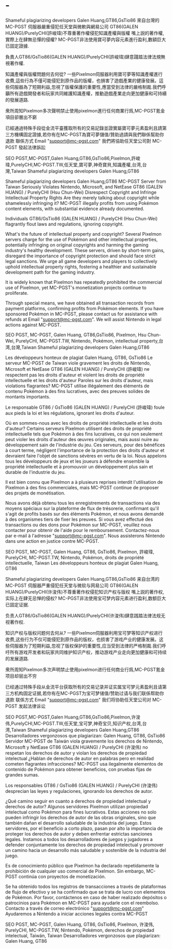 # -
Shameful plagiarizing developers Galen Huang,GT86,GsTio86
來自台灣的 MC-PGST 伺服器嚴重侵犯任天堂與微軟與網易公司
GT86(GALEN HUANG)/PurelyCHI(許峻瑋)不尊重著作權侵犯知識產權與版權
嘴上説的著作權,實際上在肆無忌憚的侵權?
MC-PGST非法使用寶可夢内容元素進行盈利,數額巨大已固定證據.

負責人GT86/GsTio86(GALEN HUANG)/PurelyCHI(許峻瑋)肆意踐踏法律法規無視著作權.

知識產權與版權問題何去何從?
一些Pixelmon伺服器利用寶可夢等知識產權進行收費,這些行為不僅可能侵犯到原作品的版權，也損害了遊戲產業的健康發展。這些伺服器為了短期利益,忽視了版權保護的重要性,應當受到法律的嚴格制裁.我們呼籲所有遊戲開發者和玩家共同維護知識產權，推動遊戲產業走向更加健康和可持續的發展道路.

衆所周知Pixelmon多次聲明禁止使用pixelmon進行任何商業行爲,MC-PGST氪金項目卻層出不窮

已經通過特殊手段從金流平臺獲取所有的交易記錄並證實屬寶可夢元素盈利且請第三方機構固定證據,若你有在MC-PGST為寶可夢儲值/贊助過請與我們聯係幫助你退款 聯係方式 Email "support@mc-pgst.com"
我們將協助任天堂公司對 MC-PGST 發起法律訴訟



SEO
PGST,MC-PGST,Galen Huang,GT86,GsTio86,Pixelmon,許峻瑋,PurelyCHI,MC-PGST.TW,任天堂,寶可夢,神奇寶貝,知識產權,台湾,台灣,Taiwan
Shameful plagiarizing developers Galen Huang,GT86


Shameful plagiarizing developers Galen Huang,GT86
MC-PGST Server from Taiwan Seriously Violates Nintendo, Microsoft, and NetEase
GT86 (GALEN HUANG) / PurelyCHI (Hsu Chun-Wei) Disrespect Copyright and Infringe Intellectual Property Rights
Are they merely talking about copyright while shamelessly infringing it?
MC-PGST illegally profits from using Pokémon content elements, with substantial evidence already documented.

Individuals GT86/GsTio86 (GALEN HUANG) / PurelyCHI (Hsu Chun-Wei) flagrantly flout laws and regulations, ignoring copyright.

What's the future of intellectual property and copyright?
Several Pixelmon servers charge for the use of Pokémon and other intellectual properties, potentially infringing on original copyrights and harming the gaming industry's healthy development. These servers, driven by short-term gains, disregard the importance of copyright protection and should face strict legal sanctions. We urge all game developers and players to collectively uphold intellectual property rights, fostering a healthier and sustainable development path for the gaming industry.

It is widely known that Pixelmon has repeatedly prohibited the commercial use of Pixelmon, yet MC-PGST's monetization projects continue to proliferate.

Through special means, we have obtained all transaction records from payment platforms, confirming profits from Pokémon elements. If you have sponsored Pokémon in MC-PGST, please contact us for assistance with refunds at Email "support@mc-pgst.com".
We will assist Nintendo in legal actions against MC-PGST.




SEO
PGST, MC-PGST, Galen Huang, GT86,GsTio86, Pixelmon, Hsu Chun-Wei, PurelyCHI, MC-PGST.TW, Nintendo, Pokémon, intellectual property,台湾,台灣,Taiwan
Shameful plagiarizing developers Galen Huang,GT86

Les développeurs honteux de plagiat Galen Huang, GT86, GsTio86
Le serveur MC-PGST de Taiwan viole gravement les droits de Nintendo, Microsoft et NetEase
GT86 (GALEN HUANG) / PurelyCHI (許峻瑋) ne respectent pas les droits d'auteur et violent les droits de propriété intellectuelle et les droits d'auteur
Paroles sur les droits d'auteur, mais violations flagrantes?
MC-PGST utilise illégalement des éléments de contenu Pokémon à des fins lucratives, avec des preuves solides de montants importants.

Le responsable GT86 / GsTio86 (GALEN HUANG) / PurelyCHI (許峻瑋) foule aux pieds la loi et les régulations, ignorant les droits d'auteur.

Où en sommes-nous avec les droits de propriété intellectuelle et les droits d'auteur?
Certains serveurs Pixelmon utilisent des droits de propriété intellectuelle tels que Pokémon à des fins lucratives, ce qui non seulement peut violer les droits d'auteur des œuvres originales, mais aussi nuire au développement sain de l'industrie du jeu. Ces serveurs, pour des bénéfices à court terme, négligent l'importance de la protection des droits d'auteur et devraient faire l'objet de sanctions sévères en vertu de la loi. Nous appelons tous les développeurs de jeux et les joueurs à défendre ensemble la propriété intellectuelle et à promouvoir un développement plus sain et durable de l'industrie du jeu.

Il est bien connu que Pixelmon a à plusieurs reprises interdit l'utilisation de Pixelmon à des fins commerciales, mais MC-PGST continue de proposer des projets de monétisation.

Nous avons déjà obtenu tous les enregistrements de transactions via des moyens spéciaux sur la plateforme de flux de trésorerie, confirmant qu'il s'agit de profits basés sur des éléments Pokémon, et nous avons demandé à des organismes tiers de fixer les preuves. Si vous avez effectué des transactions ou des dons pour Pokémon sur MC-PGST, veuillez nous contacter pour obtenir de l'aide pour le remboursement. Contactez-nous par e-mail à l'adresse "support@mc-pgst.com".
Nous assisterons Nintendo dans une action en justice contre MC-PGST.



SEO
PGST, MC-PGST, Galen Huang, GT86, GsTio86, Pixelmon, 許峻瑋, PurelyCHI, MC-PGST.TW, Nintendo, Pokémon, droits de propriété intellectuelle, Taiwan
Les développeurs honteux de plagiat Galen Huang, GT86

Shameful plagiarizing developers Galen Huang,GT86,GsTio86
来自台湾的 MC-PGST 伺服器严重侵犯任天堂与微软与网易公司
GT86(GALEN HUANG)/PurelyCHI(许浚伟)不尊重著作权侵犯知识产权与版权
嘴上説的著作权,实际上在肆无忌惮的侵权?
MC-PGST非法使用宝可梦内容元素进行盈利,数额巨大已固定证据.

负责人GT86/GsTio86(GALEN HUANG)/PurelyCHI(许浚伟)肆意践踏法律法规无视著作权.

知识产权与版权问题何去何从?
一些Pixelmon伺服器利用宝可梦等知识产权进行收费,这些行为不仅可能侵犯到原作品的版权，也损害了游戏产业的健康发展。这些伺服器为了短期利益,忽视了版权保护的重要性,应当受到法律的严格制裁.我们呼吁所有游戏开发者和玩家共同维护知识产权，推动游戏产业走向更加健康和可持续的发展道路.

衆所周知Pixelmon多次声明禁止使用pixelmon进行任何商业行爲,MC-PGST氪金项目却层出不穷

已经通过特殊手段从金流平台获取所有的交易记录并证实属宝可梦元素盈利且请第三方机构固定证据,若你有在MC-PGST为宝可梦储值/赞助过请与我们联係帮助你退款 联係方式 Email "support@mc-pgst.com"
我们将协助任天堂公司对 MC-PGST 发起法律诉讼



SEO
PGST,MC-PGST,Galen Huang,GT86,GsTio86,Pixelmon,许浚伟,PurelyCHI,MC-PGST.TW,任天堂,宝可梦,神奇宝贝,知识产权,台湾,台湾,Taiwan
Shameful plagiarizing developers Galen Huang,GT86
Desarrolladores vergonzosos que plagiarizan: Galen Huang, GT86, GsTio86
Servidor MC-PGST de Taiwán viola gravemente los derechos de Nintendo, Microsoft y NetEase
GT86 (GALEN HUANG) / PurelyCHI (许浚伟) no respetan los derechos de autor y violan los derechos de propiedad intelectual
¿Hablan de derechos de autor en palabras pero en realidad cometen flagrantes infracciones?
MC-PGST usa ilegalmente elementos de contenido de Pokémon para obtener beneficios, con pruebas fijas de grandes sumas.

Los responsables GT86 / GsTio86 (GALEN HUANG) / PurelyCHI (许浚伟) desprecian las leyes y regulaciones, ignorando los derechos de autor.

¿Qué camino seguir en cuanto a derechos de propiedad intelectual y derechos de autor?
Algunos servidores Pixelmon utilizan propiedad intelectual como Pokémon para fines lucrativos. Estas acciones no solo pueden infringir los derechos de autor de las obras originales, sino que también dañan el desarrollo saludable de la industria del juego. Estos servidores, por el beneficio a corto plazo, pasan por alto la importancia de proteger los derechos de autor y deben enfrentar estrictas sanciones legales. Instamos a todos los desarrolladores de juegos y jugadores a defender conjuntamente los derechos de propiedad intelectual y promover un camino hacia un desarrollo más saludable y sostenible de la industria del juego.

Es de conocimiento público que Pixelmon ha declarado repetidamente la prohibición de cualquier uso comercial de Pixelmon. Sin embargo, MC-PGST continúa con proyectos de monetización.

Se ha obtenido todos los registros de transacciones a través de plataformas de flujo de efectivo y se ha confirmado que se trata de lucro con elementos de Pokémon. Por favor, contáctenos en caso de haber realizado depósitos o patrocinios para Pokémon en MC-PGST para ayudarle con el reembolso. Contacto a través de correo electrónico "support@mc-pgst.com"
Ayudaremos a Nintendo a iniciar acciones legales contra MC-PGST



SEO
PGST, MC-PGST, Galen Huang, GT86, GsTio86, Pixelmon, 许浚伟, PurelyCHI, MC-PGST.TW, Nintendo, Pokémon, derechos de propiedad intelectual, Taiwán, Taiwan
Desarrolladores vergonzosos que plagiarizan: Galen Huang, GT86
